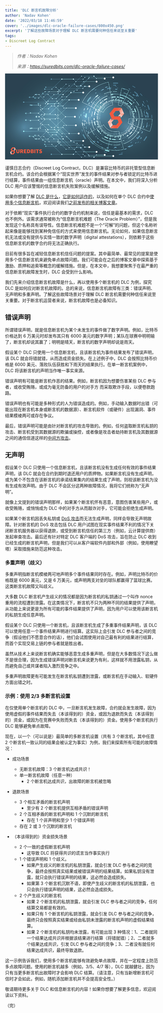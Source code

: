 ```yaml
---
title: 'DLC 断言机故障分析'
author: 'Nadav Kohen'
date: '2022/03/18 11:46:59'
cover: '../images/dlc-oracle-failure-cases/800x450.png'
excerpt: '了解这些故障场景对于理解 DLC 断言机需要何种信任来说至关重要'
tags:
- Discreet Log Contract
---
```



> *作者：Nadav Kohen*
> 
> *来源：<https://suredbits.com/dlc-oracle-failure-cases/>*



![Suredbits Lightning Network](../images/dlc-oracle-failure-cases/800x450.png)

谨慎日志合约（Discreet Log Contract，DLC）是兼容比特币的非托管型信息断言机合约。该合约会根据某个“现实世界”发生的事件结果对参与者锁定的比特币进行结算，事件结果由一组信息断言机（oracle）声明。在本文中，我们将深入分析 DLC 用户应该警惕的信息断言机失败案例以及缓解措施。

如果你想要了解 [DLC 是什么](https://suredbits.com/discreet-log-contracts-part-1-what-is-a-discreet-log-contract)，[它是如何运作的](https://suredbits.com/discreet-log-contracts-part-2-how-they-work-adaptor-version)，以及如何在单个 DLC 合约中[使用多个信息断言机](https://suredbits.com/multi-oracle-dlc-deep-dive)，欢迎阅读我们[之前发布的相关博客文章](https://suredbits.com/category/discreet-log-contracts)。

对于依赖“现实”事件执行合约的数字合约机制来说，信任是最基本的需求，DLC 也不例外。该需求通常被称为“信息断言机难题（The Oracle Problem）”，但是我发现这个名称具有误导性。信息断言机难题不是一个“可解”的问题，但这个名称听起来像是能够找到某种免信任的方式来使用信息断言机。无论如何，如果信息断言机无法或没有提供与实情一致的数字声明（digital attestations），则依赖于这些信息断言机的数字合约将无法正确执行。

目前有很多旨在减轻信息断言机信任问题的提案。其中最简单、最常见的提案是使用多个信息断言机来避免单点故障问题。我们可能会在之后的博客文章中探索基于激励、质押和追索等概念的缓解措施。但是，在本文中，我想要聚焦于在最严重的信息断言机故障发生时，DLC 会受到什么影响。

我们先来介绍信息断言机故障是什么，再以使用多个断言机的 DLC 为例，探究 DLC 是如何应对断言机故障的。总的来说，信息断言机故障有三类：错误声明、无声明和多重声明。了解这些故障场景对于理解 DLC 断言机需要何种信任来说至关重要。对于断言机运营者来说，断言机故障也是必备知识。

## 错误声明

所谓错误声明，就是信息断言机为某个未发生的事件做了数字声明。例如，比特币价格达到 6 万美元时却发布其只有 6000 美元的数字声明；某队在球赛中明明输了，断言机却说其赢了；明明是晴天，断言机的数字声明却说是雨天。

假设某个 DLC 只使用一个信息断言机，且该断言机为事件结果发布了错误声明，该 DLC 就会将错就错，从而造成资金损失。在上述例子中，DLC 会按照比特币价格是 6000 美元、落败队伍获胜和下雨天的结果执行。在单一断言机案例中，DLC 将该断言机的声明当作唯一事实来源。

错误声明有可能是断言机作恶的结果。例如，断言机因为想要伤害某些 DLC 参与者，或收受贿赂，或成为毫无防备的用户的对手方 而采取欺诈手段，以便卷款跑路。

错误声明也有可能是多种形式的人为错误造成的。例如，手动输入数据时出错（可能出现在断言机本身或断言机的数据源）、断言机软件（或硬件）出现漏洞、事件结果模棱两可或存在争议。

最后，错误声明可能是由针对断言机的攻击导致的。例如，任何盗取断言机私钥的攻击、断言机受到其数据源的欺骗或操控，或者像是攻击者劫持断言机及其数据源之间的通信信道这样的[中间方攻击](https://en.wikipedia.org/wiki/Man-in-the-middle_attack)。

## 无声明

假设某个 DLC 只使用一个信息断言机，且该断言机没有生成任何有效的事件结果声明，该 DLC 就会在合约到期时退还用户的质押物。如果断言机没有生成声明，或为某个不包含在该断言机的承诺结果集内的结果生成了声明，则视该断言机为没有生成有效声明。由于 DLC 不会区分这两种故障情况，我将它们统称为“无声明”。

就像上文提到的错误声明那样，如果某个断言机怀有恶意，意图伤害某些用户，或收受贿赂，或悄悄成为 DLC 中的对手方从而敲诈对手，它可能会拒绝生成声明。

如果某个断言机因丢失私钥或 [DoS 攻击](https://en.wikipedia.org/wiki/Denial-of-service_attack)而无法生成声明，同样会导致无声明故障。针对断言机的 DoS 攻击包括 DLC 用户试图在现实事件结果不利的情况下关闭断言机服务器以获得退款，或受到断言机信任的第三方（例如，云计算提供商）发起审查攻击。最后还有针对特定 DLC 客户端的 DoS 攻击，旨在防止 DLC 收到已经生成的断言机声明，但是我们可以从客户端软件内部和外部（例如，使用瞭望塔）采取措施来防范这种攻击。

### 多重声明（歧义）

多重声明指断言机模棱两可地声明多个事件结果同时存在。例如，声明比特币的价格既是 6000 美元，又是 6 万美元，或声明两支对垒的球队都赢得了篮球比赛。这类断言机故障又叫歧义。

大多数 DLC 断言机产生歧义的情况都是因为断言机的私钥通过一个叫作 nonce 重用的流程遭到泄露。在这类情况下，断言机不只为两种不同的结果提供了声明，从功能上来说更是为所有可能的事件结果提供了声明，因为用户可以使用该断言机的私钥生成任意声明。

假设某个 DLC 只使用一个断言机，且该断言机生成了多重事件结果声明，该 DLC 可以使用任意一个事件结果声明进行结算。这实际上会引发 DLC 参与者之间的竞争（假设他们不愿意合作的话），他们会试图使用对自己最有利的结果进行结算，而首个实现交易上链的参与者就是胜出者。

虽然从技术上来说断言机确实能够恶意生成多重声明，但是在大多数情况下这么做不是很合理，因为生成错误声明对断言机来说更为有利，这样就不用泄露私钥，从而避免自己或共谋者陷入激烈竞争之中。

多重声明故障更有可能发生在断言机私钥遭到泄露，或断言机在手动输入、软硬件方面出错之时。

### 示例：使用 2/3 多断言机设置

在仅使用单个断言机的 DLC 中，一旦断言机发生故障，合约就会发生故障，因为使用虚假的事件结果而失去（本该得到的）资金，或因为退款而失去（本该得到的）资金，或因为在竞赛中失败而失去（本该得到的）资金。使用多个断言机执行 DLC 能够避免单点故障。

现在，以一个（可以说是）最简单的多断言机设置（共有 3 个断言机，其中任意 2 个断言机一致认同的结果会被认定为事实）为例，我们来探索所有可能的故障情况：

- 成功场景
  - 无断言机故障：3 个断言机达成共识！
  - 单一断言机故障（任意一种）
    - 2 个断言机达成共识，出故障的断言机被忽略

- 退款场景
  - 3 个相互矛盾的断言机声明
    - 至少有 2 个断言机提供互相矛盾的错误声明
  - 2 个互相矛盾的断言机声明和 1 个沉默的断言机
    - 存在 1 个非声明和至少 1 个错误声明
  - 存在 2 或 3 个沉默的断言机

- （本该得到的）资金损失场景
  - 2 个一致的虚假断言机声明
    - 这导致 DLC 将获得共识的谎言当作事实执行
  - 1 个错误声明和 1 个歧义。
    - 如果产生歧义的断言机的私钥泄露，就会引发 DLC 参与者之间的竞争，最终会按照真实结果或被错误声明的结果结算。如果私钥没有泄露，就只会执行错误声明的结果，这必然会造成损失。
    - 如果第 3 个断言机沉默不语，即使产生歧义的断言机的私钥泄露，也只会执行错误声明的结果，这必然会造成损失。
  - 2 个产生歧义的断言机
    - 如果 2 个断言机的私钥泄露，就会引发 DLC 参与者之间的竞争，任何结算交易都是有效的。
    - 如果只有 1 个断言机的私钥泄露，就会引发 DLC 参与者之间的竞争，最终只会按照真实结果或经由私钥未泄露的断言机声明的虚假结果结算。
    - 如果 2 个断言机的私钥均未泄露，有可能出现 3 种情况：1、二者就同一个结果达成共识并根据该结果进行结算（将错就错）；2、二者就多个结果达成共识，引发 DLC 参与者之间的竞争；3、二者没有就任何结果达成共识，最终导致退款。

这一示例告诉我们，使用多个断言机能够有效避免单点故障，并在一定程度上防范多点故障问题。使用的断言机越多（例如，3/5、4/7 等），DLC 就越健壮，因为只有当更多断言机出故障时才会影响 DLC 结算。（请注意，只有当新增断言机可信时才会如此，例如，随机添加断言机并不会提高安全性。）

敬请期待更多关于 DLC 和信息断言机的内容！如果你想要了解更多信息，欢迎阅读以下资料。

（完）